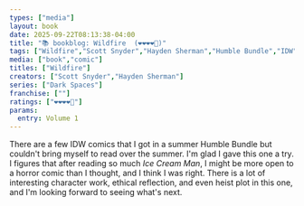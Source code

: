 ```yaml
---
types: ["media"]
layout: book
date: 2025-09-22T08:13:38-04:00
title: "📚 bookblog: Wildfire  (❤️❤️❤️❤️🖤)"
tags: ["Wildfire","Scott Snyder","Hayden Sherman","Humble Bundle","IDW","Dark Spaces",""]
media: ["book","comic"]
titles: ["Wildfire"]
creators: ["Scott Snyder","Hayden Sherman"]
series: ["Dark Spaces"]
franchise: [""]
ratings: ["❤️❤️❤️❤️🖤"]
params:
  entry: Volume 1
---
```


There are a few IDW comics that I got in a summer Humble Bundle but couldn't bring myself to read over the summer. I'm glad I gave this one a try. I figures that after reading so much *Ice Cream Man*, I might be more open to a horror comic than I thought, and I think I was right. There is a lot of interesting character work, ethical reflection, and even heist plot in this one, and I'm looking forward to seeing what's next.